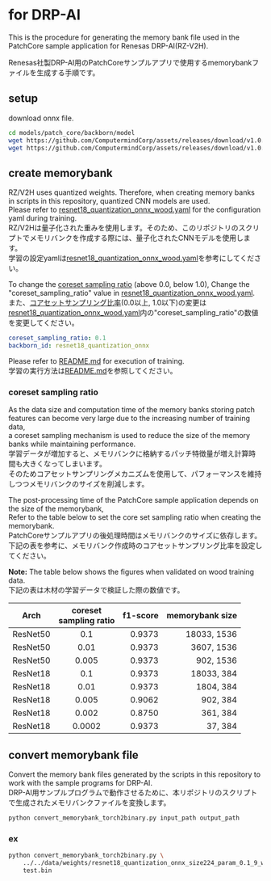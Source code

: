 # for DRP-AI
This is the procedure for generating the memory bank file used in the PatchCore sample application for Renesas DRP-AI(RZ-V2H).

Renesas社製DRP-AI用のPatchCoreサンプルアプリで使用するmemorybankファイルを生成する手順です。

## setup
download onnx file.
```bash
cd models/patch_core/backborn/model
wget https://github.com/ComputermindCorp/assets/releases/download/v1.0.0/resnet18_features.onnx
wget https://github.com/ComputermindCorp/assets/releases/download/v1.0.0/resnet18_features_quantization.onnx
```

## create memorybank
RZ/V2H uses quantized weights. Therefore, when creating memory banks in scripts in this repository, quantized CNN models are used.<br>
Please refer to [resnet18_quantization_onnx_wood.yaml](../../cfg/train/resnet18_quantization_onnx_wood.yaml) for the configuration yaml during training.<br>
RZ/V2Hは量子化された重みを使用します。そのため、このリポジトリのスクリプトでメモリバンクを作成する際には、量子化されたCNNモデルを使用します。<br>
学習の設定yamlは[resnet18_quantization_onnx_wood.yaml](../../cfg/train/resnet18_quantization_onnx_wood.yaml)を参考にしてください。

To change the [coreset sampling ratio](#coreset-sampling-ratio) (above 0.0, below 1.0), Change the "coreset_sampling_ratio" value in [resnet18_quantization_onnx_wood.yaml](../../cfg/train/resnet18_quantization_onnx_wood.yaml).<br>
また、[コアセットサンプリング比率](#coreset-sampling-ratio)(0.0以上, 1.0以下)の変更は[resnet18_quantization_onnx_wood.yaml](../../cfg/train/resnet18_quantization_onnx_wood.yaml)内の"coreset_sampling_ratio"の数値を変更してください。

```cfg/train/resnet18_quantization_onnx_wood.yaml
coreset_sampling_ratio: 0.1
backborn_id: resnet18_quantization_onnx
```

Please refer to [README.md](../../../README.md) for execution of training.<br>
学習の実行方法は[README.md](../../../README.md)を参照してください。

### coreset sampling ratio
As the data size and computation time of the memory banks storing patch features can become very large due to the increasing number of training data,<br>
a coreset sampling mechanism is used to reduce the size of the memory banks while maintaining performance.<br>
学習データが増加すると、メモリバンクに格納するパッチ特徴量が増え計算時間も大きくなってしまいます。<br>
そのためコアセットサンプリングメカニズムを使用して、パフォーマンスを維持しつつメモリバンクのサイズを削減します。

The post-processing time of the PatchCore sample application depends on the size of the memorybank,<br>
Refer to the table below to set the core set sampling ratio when creating the memorybank.<br>
PatchCoreサンプルアプリの後処理時間はメモリバンクのサイズに依存します。<br>
下記の表を参考に、メモリバンク作成時のコアセットサンプリング比率を設定してください。

**Note:** The table below shows the figures when validated on wood training data.<br>
下記の表は木材の学習データで検証した際の数値です。

| Arch | coreset<br>sampling ratio | f1-score | memorybank size |
| ---- | :-----------------------: | -------: | --------------: | 
| ResNet50 | 0.1 | 0.9373 | 18033, 1536 |
| ResNet50 | 0.01 | 0.9373 | 3607, 1536 |
| ResNet50 | 0.005 | 0.9373 | 902, 1536 |
| ResNet18 | 0.1 | 0.9373 | 18033,  384 |
| ResNet18 | 0.01 | 0.9373 | 1804,  384 |
| ResNet18 | 0.005 | 0.9062 | 902,  384 |
| ResNet18 | 0.002 | 0.8750 | 361,  384 |
| ResNet18 | 0.0002 | 0.9373 | 37,  384 |

## convert memorybank file
Convert the memory bank files generated by the scripts in this repository to work with the sample programs for DRP-AI.<br>
DRP-AI用サンプルプログラムで動作させるために、本リポジトリのスクリプトで生成されたメモリバンクファイルを変換します。

```bash
python convert_memorybank_torch2binary.py input_path output_path
```

### ex
```bash
python convert_memorybank_torch2binary.py \
    ../../data/weights/resnet18_quantization_onnx_size224_param_0.1_9_wood.pth \
    test.bin
```
